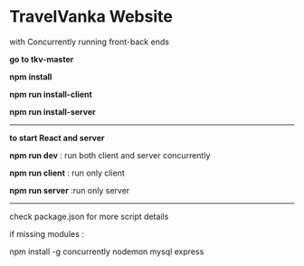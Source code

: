 # TravelVanka Website
with Concurrently running front-back ends

 **go to tkv-master**
 
**npm install**
 
**npm run install-client**

**npm run install-server**

 -----------------------------------------------------
 
**to start React and server**

 **npm run dev**    :   run both client and server concurrently
 
 
 
 **npm run client**     :  run only client
 
 
 **npm run server**     :run only server
 
  -----------------------------------------------------

 check package.json for more script details
 
 
 if missing modules :
 
 npm install -g concurrently nodemon mysql express 

